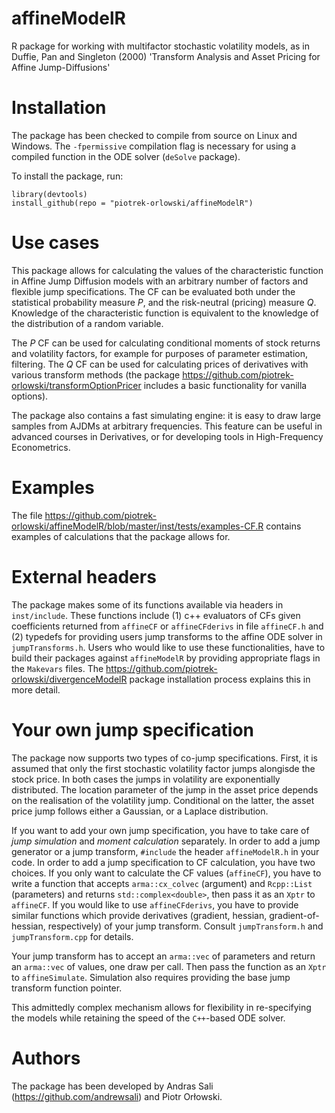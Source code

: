 # affineModelR

R package for working with multifactor stochastic volatility models, as in Duffie, Pan and Singleton (2000) 'Transform Analysis and Asset Pricing for Affine Jump-Diffusions'

# Installation

The package has been checked to compile from source on Linux and Windows. The `-fpermissive` compilation flag is necessary for using a compiled function in the ODE solver (`deSolve` package).

To install the package, run:
```
library(devtools)
install_github(repo = "piotrek-orlowski/affineModelR")
```

# Use cases

This package allows for calculating the values of the characteristic function in Affine Jump Diffusion models with an arbitrary number of factors and flexible jump specifications. The CF can be evaluated both under the statistical probability measure *P*, and the risk-neutral (pricing) measure *Q*. Knowledge of the characteristic function is equivalent to the knowledge of the distribution of a random variable.

The *P* CF can be used for calculating conditional moments of stock returns and volatility factors, for example for purposes of parameter estimation, filtering. The *Q* CF can be used for calculating prices of derivatives with various transform methods (the package https://github.com/piotrek-orlowski/transformOptionPricer includes a basic functionality for vanilla options).

The package also contains a fast simulating engine: it is easy to draw large samples from AJDMs at arbitrary frequencies. This feature can be useful in advanced courses in Derivatives, or for developing tools in High-Frequency Econometrics.

# Examples

The file https://github.com/piotrek-orlowski/affineModelR/blob/master/inst/tests/examples-CF.R contains examples of calculations that the package allows for.

# External headers

The package makes some of its functions available via headers in `inst/include`. These functions include (1) c++ evaluators of CFs given coefficients returned from `affineCF` or `affineCFderivs` in file `affineCF.h` and (2) typedefs for providing users jump transforms to the affine ODE solver in `jumpTransforms.h`. Users who would like to use these functionalities, have to build their packages against `affineModelR` by providing appropriate flags in the `Makevars` files. The https://github.com/piotrek-orlowski/divergenceModelR package installation process explains this in more detail.

# Your own jump specification

The package now supports two types of co-jump specifications. First, it is assumed that only the first stochastic volatility factor jumps alongisde the stock price. In both cases the jumps in volatility are exponentially distributed. The location parameter of the jump in the asset price depends on the realisation of the volatility jump. Conditional on the latter, the asset price jump follows either a Gaussian, or a Laplace distribution.

If you want to add your own jump specification, you have to take care of *jump simulation* and *moment calculation* separately. In order to add a jump generator or a jump transform, `#include` the header `affineModelR.h` in your code. In order to add a jump specification to CF calculation, you have two choices. If you only want to calculate the CF values (`affineCF`), you have to write a function that accepts `arma::cx_colvec` (argument) and `Rcpp::List` (parameters) and returns `std::complex<double>`, then pass it as an `Xptr` to `affineCF`. If you would like to use `affineCFderivs`, you have to provide similar functions which provide derivatives (gradient, hessian, gradient-of-hessian, respectively) of your jump transform. Consult `jumpTransform.h` and `jumpTransform.cpp` for details. 

Your jump transform has to accept an `arma::vec` of parameters and return an `arma::vec` of values, one draw per call. Then pass the function as an `Xptr` to `affineSimulate`. Simulation also requires providing the base jump transform function pointer.

This admittedly complex mechanism allows for flexibility in re-specifying the models while retaining the speed of the `C++`-based ODE solver.

# Authors

The package has been developed by Andras Sali (https://github.com/andrewsali) and Piotr Orłowski.

